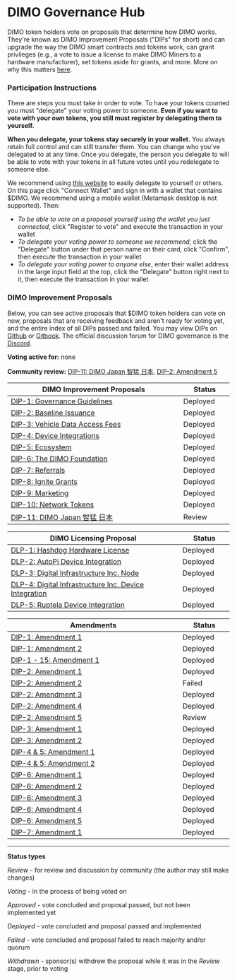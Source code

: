 # DIMO Governance Hub

DIMO token holders vote on proposals that determine how DIMO works. They're known as DIMO Improvement Proposals ("DIPs" for short) and can upgrade the way the DIMO smart contracts and tokens work, can grant privileges (e.g., a vote to issue a license to make DIMO Miners to a hardware manufacturer), set tokens aside for grants, and more. More on why this matters [here](https://docs.dimo.zone/overview/dimotoken/user-ownership).

### **Participation Instructions**

There are steps you must take in order to vote. To have your tokens counted you must "delegate" your voting power to someone. **Even if you want to vote with your own tokens, you still must register by delegating them to yourself.**

**When you delegate, your tokens stay securely in your wallet.** You always retain full control and can still transfer them. You can change who you've delegated to at any time. Once you delegate, the person you delegate to will be able to vote with your tokens in all future votes until you redelegate to someone else.

We recommend using [this website](https://delegate.dimo.zone/) to easily delegate to yourself or others. On this page click "Connect Wallet" and sign in with a wallet that contains $DIMO. We recommend using a mobile wallet (Metamask desktop is not supported). Then:

* _To be able to vote on a proposal yourself using the wallet you just connected_, click "Register to vote" and execute the transaction in your wallet
* _To delegate your voting power to someone we recommend_, click the "Delegate" button under that person name on their card, click "Confirm", then execute the transaction in your wallet
* _To delegate your voting power to anyone else_, enter their wallet address in the large input field at the top, click the "Delegate" button right next to it, then execute the transaction in your wallet

### DIMO Improvement Proposals

Below, you can see active proposals that $DIMO token holders can vote on now, proposals that are receiving feedback and aren't ready for voting yet, and the entire index of all DIPs passed and failed. You may view DIPs on [Github](https://github.com/DIMO-Network/DIP) or [Gitbook](https://docs.dimo.zone/dips). The official discussion forum for DIMO governance is the [Discord](https://chat.dimo.zone).

**Voting active for:** none

**Community review:** [DIP-11: DIMO Japan 智猛 日本](improvement-proposals/dip11.md), [DIP-2: Amendment 5](amendments/dip2a5.md)

<table><thead><tr><th width="543">DIMO Improvement Proposals</th><th width="112.66666666666674">Status</th></tr></thead><tbody><tr><td><a href="improvement-proposals/dip1.md">DIP-1: Governance Guidelines</a></td><td>Deployed</td></tr><tr><td><a href="improvement-proposals/dip2.md">DIP-2: Baseline Issuance</a></td><td>Deployed</td></tr><tr><td><a href="improvement-proposals/dip3.md">DIP-3: Vehicle Data Access Fees</a></td><td>Deployed</td></tr><tr><td><a href="improvement-proposals/dip4.md">DIP-4: Device Integrations</a></td><td>Deployed</td></tr><tr><td><a href="improvement-proposals/dip5.md">DIP-5: Ecosystem</a></td><td>Deployed</td></tr><tr><td><a href="amendments/dip6a1.md">DIP-6: The DIMO Foundation</a></td><td>Deployed</td></tr><tr><td><a href="improvement-proposals/dip7.md">DIP-7: Referrals</a></td><td>Deployed</td></tr><tr><td><a href="improvement-proposals/dip8.md">DIP-8: Ignite Grants</a></td><td>Deployed</td></tr><tr><td><a href="improvement-proposals/dip9.md">DIP-9: Marketing</a></td><td>Deployed</td></tr><tr><td><a href="improvement-proposals/dip10.md">DIP-10: Network Tokens</a></td><td>Deployed</td></tr><tr><td><a href="improvement-proposals/dip11.md">DIP-11: DIMO Japan 智猛 日本</a></td><td>Review</td></tr></tbody></table>



<table><thead><tr><th width="543">DIMO Licensing Proposal</th><th width="115.66666666666674">Status</th></tr></thead><tbody><tr><td><a href="license-proposals/dip10.md">DLP-1: Hashdog Hardware License</a></td><td>Deployed</td></tr><tr><td><a href="license-proposals/dip11.md">DLP-2: AutoPi Device Integration</a></td><td>Deployed</td></tr><tr><td><a href="license-proposals/dip12.md">DLP-3: Digital Infrastructure Inc. Node</a></td><td>Deployed</td></tr><tr><td><a href="license-proposals/dip13.md">DLP-4: Digital Infrastructure Inc. Device Integration</a></td><td>Deployed</td></tr><tr><td><a href="license-proposals/dlp5.md">DLP-5: Ruptela Device Integration</a></td><td>Deployed</td></tr></tbody></table>



<table><thead><tr><th width="543">Amendments</th><th width="115.66666666666674">Status</th></tr></thead><tbody><tr><td><a href="amendments/dip1a1.md">DIP-1: Amendment 1</a></td><td>Deployed</td></tr><tr><td><a href="amendments/dip1a2.md">DIP-1: Amendment 2</a></td><td>Deployed</td></tr><tr><td><a href="amendments/dip1-15a1.md">DIP-1 - 15: Amendment 1</a></td><td>Deployed</td></tr><tr><td><a href="amendments/dip6a1.md">DIP-2: Amendment 1</a></td><td>Deployed</td></tr><tr><td><a href="amendments/dip2a2.md">DIP-2: Amendment 2</a></td><td>Failed</td></tr><tr><td><a href="amendments/dip2a3.md">DIP-2: Amendment 3</a></td><td>Deployed</td></tr><tr><td><a href="amendments/dip2a4.md">DIP-2: Amendment 4</a></td><td>Deployed</td></tr><tr><td><a href="amendments/dip2a5.md">DIP-2: Amendment 5</a></td><td>Review</td></tr><tr><td><a href="amendments/dip3a1.md">DIP-3: Amendment 1</a></td><td>Deployed</td></tr><tr><td><a href="amendments/dip3-and-10a1.md">DIP-3: Amendment 2</a></td><td>Deployed</td></tr><tr><td><a href="amendments/dip4-and-5a1.md">DIP-4 &#x26; 5: Amendment 1</a></td><td>Deployed</td></tr><tr><td><a href="amendments/dip4-5a2.md">DIP-4 &#x26; 5: Amendment 2</a></td><td>Deployed</td></tr><tr><td><a href="amendments/dip6a1.md">DIP-6: Amendment 1</a></td><td>Deployed</td></tr><tr><td><a href="https://app.gitbook.com/o/IDM0isB8NflgM8HmoQc9/s/jZmczULaqjLgitDK3L30/~/changes/209/amendments/dip6a1-1">DIP-6: Amendment 2</a></td><td>Deployed</td></tr><tr><td><a href="https://app.gitbook.com/o/IDM0isB8NflgM8HmoQc9/s/jZmczULaqjLgitDK3L30/~/changes/209/amendments/dip6a1-2">DIP-6: Amendment 3</a></td><td>Deployed</td></tr><tr><td><a href="amendments/dip6a4.md">DIP-6: Amendment 4</a></td><td>Deployed</td></tr><tr><td><a href="amendments/dip6a5.md">DIP-6: Amendment 5</a></td><td>Deployed</td></tr><tr><td><a href="amendments/dip7a1.md">DIP-7: Amendment 1</a></td><td>Deployed</td></tr></tbody></table>



***

**Status types**

_Review_ - for review and discussion by community (the author may still make changes)

_Voting_ - in the process of being voted on

_Approved_ - vote concluded and proposal passed, but not been implemented yet

_Deployed -_ vote concluded and proposal passed and implemented

_Failed_ - vote concluded and proposal failed to reach majority and/or quorum

_Withdrawn_ - sponsor(s) withdrew the proposal while it was in the _Review_ stage, prior to voting
